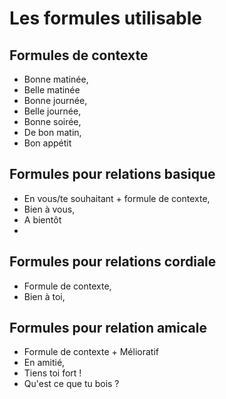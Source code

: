 # Les formules utilisable 

## Formules de contexte
- Bonne matinée, 
- Belle matinée
- Bonne journée, 
- Belle journée, 
- Bonne soirée, 
- De bon matin, 
- Bon appétit

## Formules pour relations basique 
- En vous/te souhaitant + formule de contexte, 
- Bien à vous, 
- A bientôt
- 

## Formules pour relations cordiale
- Formule de contexte, 
- Bien à toi, 

## Formules pour relation amicale
- Formule de contexte + Mélioratif 
- En amitié, 
- Tiens toi fort !
- Qu'est ce que tu bois ?


